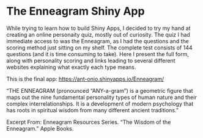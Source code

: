 # The Enneagram Shiny App

While trying to learn how to build Shiny Apps, I decided to try my hand at creating an online personaity quiz, mostly out of curiosity. The quiz I had immediate access to was the Enneagram, as I had the questions and the scoring method just sitting on my shelf. The complete test consists of 144 questions (and it is time consuming to take). Here I present the full form, along with personality scoring and links leading to several different websites explaining what exactly each type means.

This is the final app:
https://ant-onio.shinyapps.io/Enneagram/


“THE ENNEAGRAM (pronounced “ANY-a-gram”) is a geometric figure that maps out the nine fundamental personality types of human nature and their complex interrelationships. It is a development of modern psychology that has roots in spiritual wisdom from many different ancient traditions.”

Excerpt From: Enneagram Resources Series. “The Wisdom of the Enneagram.” Apple Books. 
